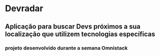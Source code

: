 # Devradar

## Aplicação para buscar Devs próximos a sua localização que utilizem tecnologias específicas

### projeto desenvolvido durante a semana Omnistack
